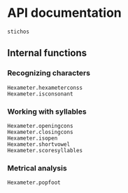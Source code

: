 # API documentation

```@docs
stichos
```

## Internal functions

### Recognizing characters
```@docs
Hexameter.hexameterconss
Hexameter.isconsonant
```

### Working with syllables

```@docs
Hexameter.openingcons
Hexameter.closingcons
Hexameter.isopen
Hexameter.shortvowel
Hexameter.scoresyllables
```

### Metrical analysis
```@docs
Hexameter.popfoot
```